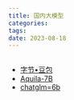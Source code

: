 ```yaml
---
title: 国内大模型
categories: 
tags: 
date: 2023-08-18
---
```


## 

- [字节•豆包](https://www.doubao.com/)
- [Aquila-7B](https://model.baai.ac.cn/model-detail/100098)
- [chatglm=6b]()
